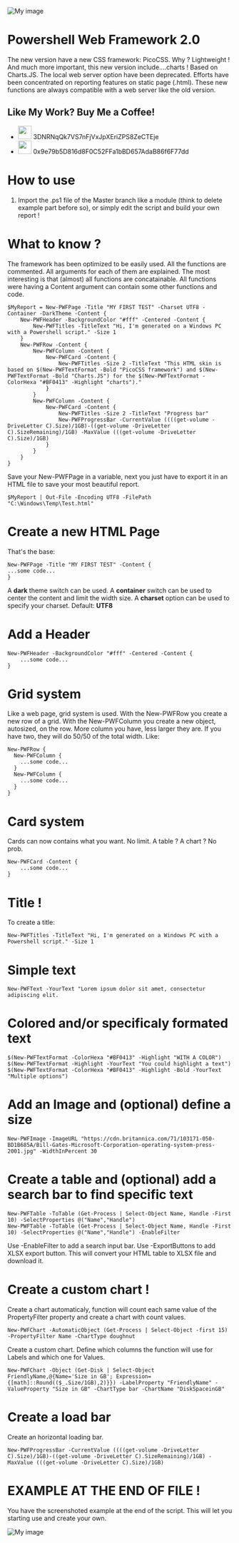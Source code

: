 ![My image](https://github.com/qschweitzer/Powershell-HTML5-Reporting/blob/master/docs/2021-10-26%2017_59_23-Clipboard.jpg)
# Powershell Web Framework 2.0
The new version have a new CSS framework: PicoCSS. Why ? Lightweight !
And much more important, this new version include....charts ! Based on Charts.JS.
The local web server option have been deprecated. Efforts have been concentrated on reporting features on static page (.html). These new functions are always compatible with a web server like the old version.

##  Like My Work? Buy Me a Coffee!

* <img src="https://upload.wikimedia.org/wikipedia/commons/thumb/4/46/Bitcoin.svg/1024px-Bitcoin.svg.png" width="30"> 3DNRNqQk7VS7nFjVxJpXEriZPS8ZeCTEje
* <img src="https://upload.wikimedia.org/wikipedia/commons/thumb/0/05/Ethereum_logo_2014.svg/1200px-Ethereum_logo_2014.svg.png" width="30"> 0x9e79b5D816d8F0C52FFa1bBD657AdaB86f6F77dd

# How to use
1. Import the .ps1 file of the Master branch like a module (think to delete example part before so), or simply edit the script and build your own report !

# What to know ?
The framework has been optimized to be easily used.
All the functions are commented.
All arguments for each of them are explained.
The most interesting is that (almost) all functions are concatainable.
All functions were having a Content argument can contain some other functions and code.
```
$MyReport = New-PWFPage -Title "MY FIRST TEST" -Charset UTF8 -Container -DarkTheme -Content {
    New-PWFHeader -BackgroundColor "#fff" -Centered -Content {
        New-PWFTitles -TitleText "Hi, I'm generated on a Windows PC with a Powershell script." -Size 1
    }
    New-PWFRow -Content {
        New-PWFColumn -Content {
            New-PWFCard -Content {
                New-PWFTitles -Size 2 -TitleText "This HTML skin is based on $(New-PWFTextFormat -Bold "PicoCSS framework") and $(New-PWFTextFormat -Bold "Charts.JS") for the $(New-PWFTextFormat -ColorHexa "#BF0413" -Highlight "charts")."
            }
        }
        New-PWFColumn -Content {
            New-PWFCard -Content {
                New-PWFTitles -Size 2 -TitleText "Progress bar"
                New-PWFProgressBar -CurrentValue ((((get-volume -DriveLetter C).Size)/1GB)-((get-volume -DriveLetter C).SizeRemaining)/1GB) -MaxValue (((get-volume -DriveLetter C).Size)/1GB)
            }
        }
    }
}
```

Save your New-PWFPage in a variable, next you just have to export it in an HTML file to save your most beautiful report.
```
$MyReport | Out-File -Encoding UTF8 -FilePath "C:\Windows\Temp\Test.html"
```

# Create a new HTML Page
That's the base:
```
New-PWFPage -Title "MY FIRST TEST" -Content {
...some code...
}
```
A __dark__ theme switch can be used.
A __container__  switch can be used to center the content and limit the width size.
A __charset__ option can be used to specify your charset. Default: __UTF8__

# Add a Header
```
New-PWFHeader -BackgroundColor "#fff" -Centered -Content {
    ...some code...
}
```
# Grid system
Like a web page, grid system is used.
With the New-PWFRow you create a new row of a grid.
With the New-PWFColumn you create a new object, autosized, on the row. More column you have, less larger they are. If you have two, they will do 50/50 of the total width.
Like:
```
New-PWFRow {
  New-PWFColumn {
    ...some code...
  }
  New-PWFColumn {
    ...some code...
  }
}
```
# Card system
Cards can now contains what you want. No limit. A table ? A chart ? No prob.
```
New-PWFCard -Content {
    ...some code...
}
```
# Title !
To create a title:
```
New-PWFTitles -TitleText "Hi, I'm generated on a Windows PC with a Powershell script." -Size 1
```

# Simple text
```
New-PWFText -YourText "Lorem ipsum dolor sit amet, consectetur adipiscing elit.
```

# Colored and/or specificaly formated text
```
$(New-PWFTextFormat -ColorHexa "#BF0413" -Highlight "WITH A COLOR")
$(New-PWFTextFormat -Highlight -YourText "You could highlight a text")
$(New-PWFTextFormat -ColorHexa "#BF0413" -Highlight -Bold -YourText "Multiple options")
```

# Add an Image and (optional) define a size
```
New-PWFImage -ImageURL "https://cdn.britannica.com/71/103171-050-BD1B685A/Bill-Gates-Microsoft-Corporation-operating-system-press-2001.jpg" -WidthInPercent 30
```

# Create a table and (optional) add a search bar to find specific text
```
New-PWFTable -ToTable (Get-Process | Select-Object Name, Handle -First 10) -SelectProperties @("Name","Handle")
New-PWFTable -ToTable (Get-Process | Select-Object Name, Handle -First 10) -SelectProperties @("Name","Handle") -EnableFilter
```
Use -EnableFilter to add a search input bar.
Use -ExportButtons to add XLSX export button. This will convert your HTML table to XLSX file and download it.

# Create a custom chart !
Create a chart automaticaly, function will count each same value of the PropertyFilter property and create a chart with count values.
```
New-PWFChart -AutomaticObject (Get-Process | Select-Object -first 15) -PropertyFilter Name -ChartType doughnut
```
Create a custom chart. Define which columns the function will use for Labels and which one for Values.
```
New-PWFChart -Object (Get-Disk | Select-Object FriendlyName,@{Name='Size in GB'; Expression={[math]::Round(($_.Size/1GB),2)}}) -LabelProperty "FriendlyName" -ValueProperty "Size in GB" -ChartType bar -ChartName "DiskSpaceinGB"
```

# Create a load bar
Create an horizontal loading bar.
```
New-PWFProgressBar -CurrentValue ((((get-volume -DriveLetter C).Size)/1GB)-((get-volume -DriveLetter C).SizeRemaining)/1GB) -MaxValue (((get-volume -DriveLetter C).Size)/1GB)
```

# EXAMPLE AT THE END OF FILE !
You have the screenshoted example at the end of the script. This will let you starting use and create your own.

![My image](https://github.com/qschweitzer/Powershell-HTML5-Reporting/blob/master/docs/2021-10-26%2018_03_10-Clipboard.jpg)
